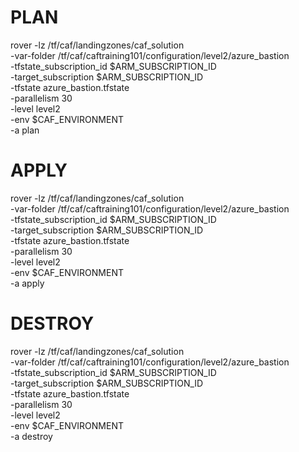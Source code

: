 # PLAN
rover -lz /tf/caf/landingzones/caf_solution \
    -var-folder /tf/caf/caftraining101/configuration/level2/azure_bastion \
    -tfstate_subscription_id $ARM_SUBSCRIPTION_ID \
    -target_subscription $ARM_SUBSCRIPTION_ID \
    -tfstate azure_bastion.tfstate \
    -parallelism 30 \
    -level level2 \
    -env $CAF_ENVIRONMENT \
    -a plan

# APPLY
rover -lz /tf/caf/landingzones/caf_solution \
    -var-folder /tf/caf/caftraining101/configuration/level2/azure_bastion \
    -tfstate_subscription_id $ARM_SUBSCRIPTION_ID \
    -target_subscription $ARM_SUBSCRIPTION_ID \
    -tfstate azure_bastion.tfstate \
    -parallelism 30 \
    -level level2 \
    -env $CAF_ENVIRONMENT \
    -a apply

# DESTROY
rover -lz /tf/caf/landingzones/caf_solution \
    -var-folder /tf/caf/caftraining101/configuration/level2/azure_bastion \
    -tfstate_subscription_id $ARM_SUBSCRIPTION_ID \
    -target_subscription $ARM_SUBSCRIPTION_ID \
    -tfstate azure_bastion.tfstate \
    -parallelism 30 \
    -level level2 \
    -env $CAF_ENVIRONMENT \
    -a destroy